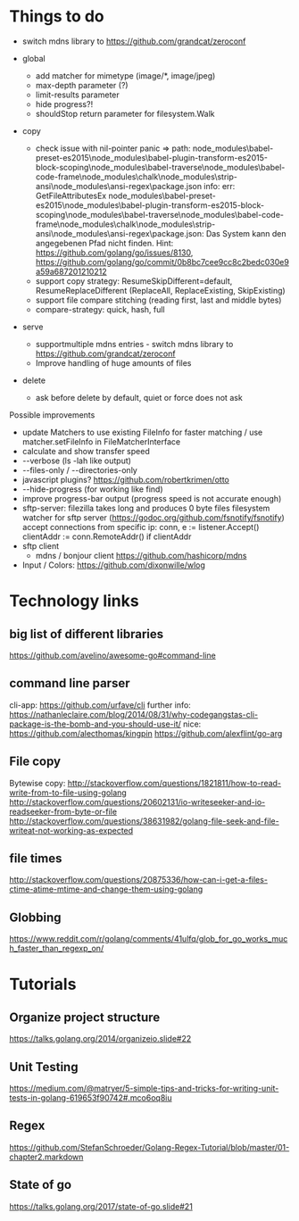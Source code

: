 # Things to do

- switch mdns library to https://github.com/grandcat/zeroconf

- global
    - add matcher for mimetype (image/*, image/jpeg)
    - max-depth parameter (?)
    - limit-results parameter
    - hide progress?!
    - shouldStop return parameter for filesystem.Walk

- copy
    - check issue with nil-pointer panic => path: node_modules\babel-preset-es2015\node_modules\babel-plugin-transform-es2015-block-scoping\node_modules\babel-traverse\node_modules\babel-code-frame\node_modules\chalk\node_modules\strip-ansi\node_modules\ansi-regex\package.json
                                            info: <nil>
                                            err: GetFileAttributesEx node_modules\babel-preset-es2015\node_modules\babel-plugin-transform-es2015-block-scoping\node_modules\babel-traverse\node_modules\babel-code-frame\node_modules\chalk\node_modules\strip-ansi\node_modules\ansi-regex\package.json: Das System kann den angegebenen Pfad nicht finden.
                                            Hint: https://github.com/golang/go/issues/8130, https://github.com/golang/go/commit/0b8bc7cee9cc8c2bedc030e9a59a687201210212
    - support copy strategy:  ResumeSkipDifferent=default, ResumeReplaceDifferent (ReplaceAll, ReplaceExisting, SkipExisting)
    - support file compare stitching (reading first, last and middle bytes)
    - compare-strategy: quick, hash, full

- serve
    - supportmultiple mdns entries - switch mdns library to https://github.com/grandcat/zeroconf
    - Improve handling of huge amounts of files
    
- delete
    - ask before delete by default, quiet or force does not ask
    
Possible improvements
- update Matchers to use existing FileInfo for faster matching / use matcher.setFileInfo in FileMatcherInterface
- calculate and show transfer speed
- --verbose (ls -lah like output)
- --files-only / --directories-only
- javascript plugins? https://github.com/robertkrimen/otto
- --hide-progress (for working like find)
- improve progress-bar output (progress speed is not accurate enough)
- sftp-server:
	    filezilla takes long and produces 0 byte files
		filesystem watcher for sftp server (https://godoc.org/github.com/fsnotify/fsnotify)
	accept connections from specific ip: 		conn, e := listener.Accept() clientAddr := conn.RemoteAddr() if clientAddr
- sftp client
  - mdns / bonjour client https://github.com/hashicorp/mdns
- Input / Colors: https://github.com/dixonwille/wlog


# Technology links

## big list of different libraries
https://github.com/avelino/awesome-go#command-line

## command line parser
cli-app: https://github.com/urfave/cli
further info: https://nathanleclaire.com/blog/2014/08/31/why-codegangstas-cli-package-is-the-bomb-and-you-should-use-it/
nice: https://github.com/alecthomas/kingpin
https://github.com/alexflint/go-arg

## File copy

Bytewise copy: 
http://stackoverflow.com/questions/1821811/how-to-read-write-from-to-file-using-golang
http://stackoverflow.com/questions/20602131/io-writeseeker-and-io-readseeker-from-byte-or-file
http://stackoverflow.com/questions/38631982/golang-file-seek-and-file-writeat-not-working-as-expected

## file times
http://stackoverflow.com/questions/20875336/how-can-i-get-a-files-ctime-atime-mtime-and-change-them-using-golang

## Globbing
https://www.reddit.com/r/golang/comments/41ulfq/glob_for_go_works_much_faster_than_regexp_on/

# Tutorials

## Organize project structure
https://talks.golang.org/2014/organizeio.slide#22

## Unit Testing
https://medium.com/@matryer/5-simple-tips-and-tricks-for-writing-unit-tests-in-golang-619653f90742#.mco6oq8iu

## Regex
https://github.com/StefanSchroeder/Golang-Regex-Tutorial/blob/master/01-chapter2.markdown

## State of go
https://talks.golang.org/2017/state-of-go.slide#21